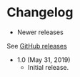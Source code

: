 Changelog
=========

* Newer releases

See [GitHub releases](https://github.com/jenkinsci/adoptopenjdk-plugin/releases)

* 1.0 (May 31, 2019)
  * Initial release.
